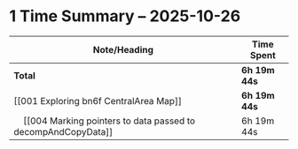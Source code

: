 # 1 Time Summary – 2025-10-26

| Note/Heading | Time Spent |
|--------------|------------|
| **Total** | **6h 19m 44s** |
| [[001 Exploring bn6f CentralArea Map]] | **6h 19m 44s** |
| &nbsp;&nbsp;&nbsp;&nbsp;[[004 Marking pointers to data passed to decompAndCopyData]] | 6h 19m 44s |

